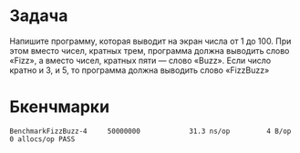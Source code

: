 # Задача

Напишите программу, которая выводит на экран числа от 1 до 100. При этом вместо чисел, кратных трем, программа должна выводить слово «Fizz», а вместо чисел, кратных пяти — слово «Buzz». Если число кратно и 3, и 5, то программа должна выводить слово «FizzBuzz»

# Бкенчмарки

`
BenchmarkFizzBuzz-4   	50000000	        31.3 ns/op	       4 B/op	       0 allocs/op
PASS
`